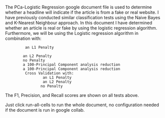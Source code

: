 The PCa-Logistic Regression google document file is used to determine whether a headline will indicate if the 
        article is from a fake or real website. I have previously conducted similar classification tests using the Naive Bayes and K-Nearest
        Neighbour approach. In this document I have determined whether an article is real or fake by using the logistic regression algorithm.
        Furthermore, we will be using the Logistic regression algorithm in combination with:

             an L1 Penalty 

            an L2 Penalty
            no Penalty
            a 100-Principal Component analysis reduction  
            a 100-Principal Component analysis reduction  
             Cross Validation with:
                     an L1 Penalty
                     an L2 Penalty
                    no Penalty

      
The F1, Precision, and Recall scores are shown on all tests above.

Just click run-all-cells to run the whole document, no configuration needed if the document is run in google collab.
